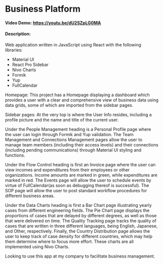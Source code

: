 # Business Platform
#### Video Demo:  <https://youtu.be/dU2SZpLG0MA>
#### Description:
Web application written in JavaScript using React with the following libraries:
- Material UI
- React Pro Sidebar
- Nivo Charts
- Formik
- Yup
- FullCalendar

Homepage:
This project has a Homepage displaying a dashboard which provides a user with a clear and comprehensive view of business data using data grids, some of which are imported from the sidebar pages.

Sidebar pages:
At the very top is where the User Info resides, including a profile picture and the name and title of the current user.

Under the People Management heading is a Personal Profile page where the user can login through Formik and Yup validation. The Team Management and Connections Management pages allow the user to manage team members (including their access levels) and their connections (including pending communications) through Material UI styling and functions.

Under the Flow Control heading is first an Invoice page where the user can view incomes and expenditures from their employees or other organizations. Income amounts are marked in green, while expenditures are marked in red. The Events page will allow the user to schedule events by virtue of FullCalendar(as soon as debugging thereof is successful). The SOP page will allow the user to post standard workflow procedures for different business areas.

Under the Data Charts heading is first a Bar Chart page illustrating yearly cases from different engineering fields. The Pie Chart page displays the proportions of cases that are delayed by different degrees, as well as those that were delivered on time. The Quality Tracking page tracks the quality of cases that are written in three different languages, being English, Japanese, and Other, respectively. Finally, the Country Distribution page allows the user to keep track of case density for different countries, which may help them determine where to focus more effort. These charts are all implemented using Nivo Charts.

Looking to use this app at my company to facilitate business management.

